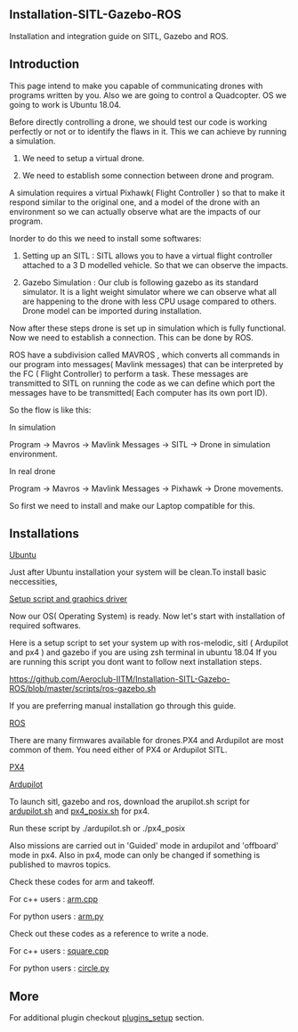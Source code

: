 ## Installation-SITL-Gazebo-ROS
Installation and integration guide on SITL, Gazebo and ROS.

## Introduction

This page intend to make you capable of communicating drones with programs written by you.
Also we are going to control a Quadcopter. OS we going to work is Ubuntu 18.04.

Before directly controlling a drone, we should test our code is working perfectly or not or to
identify the flaws in it. This we can achieve by running a simulation.

1. We need to setup a virtual drone.

2. We need to establish some connection between drone and program.

A simulation requires a virtual Pixhawk( Flight Controller ) so that to make it respond similar to
the original one, and a model of the drone with an environment so we can actually observe
what are the impacts of our program.

Inorder to do this we need to install some softwares:

1. Setting up an SITL : SITL allows you to have a virtual flight controller attached to a 3 D
modelled vehicle. So that we can observe the impacts.

2. Gazebo Simulation : Our club is following gazebo as its standard simulator. It is a light
weight simulator where we can observe what all are happening to the drone with less
CPU usage compared to others. Drone model can be imported during installation.

Now after these steps drone is set up in simulation which is fully functional. Now we need to establish a
connection. This can be done by ROS.

ROS have a subdivision called MAVROS , which converts all commands in our program into
messages( Mavlink messages) that can be interpreted by the FC ( Flight Controller) to perform a
task. These messages are transmitted to SITL on running the code as we can define which port
the messages have to be transmitted( Each computer has its own port ID).

So the flow is like this:

In simulation

Program -> Mavros -> Mavlink Messages -> SITL -> Drone in simulation environment.

In real drone

Program -> Mavros -> Mavlink Messages -> Pixhawk -> Drone movements.

So first we need to install and make our Laptop compatible for this.

## Installations

[Ubuntu](https://github.com/Aeroclub-IITM/Installation-SITL-Gazebo-ROS/wiki/Ubuntu-18.04)

Just after Ubuntu installation your system will be clean.To install basic neccessities,

[Setup script and graphics driver](https://github.com/Aeroclub-IITM/Installation-SITL-Gazebo-ROS/wiki/Setup-script-and-Driver)

Now our OS( Operating System) is ready. Now let's start with installation of required softwares.

Here is a setup script to set your system up with ros-melodic, sitl ( Ardupilot and px4 ) and gazebo if you are using zsh terminal in ubuntu 18.04
If you are running this script you dont want to follow next installation steps.

https://github.com/Aeroclub-IITM/Installation-SITL-Gazebo-ROS/blob/master/scripts/ros-gazebo.sh

If you are preferring manual installation go through this guide.

[ROS](https://github.com/Aeroclub-IITM/Installation-SITL-Gazebo-ROS/wiki/ROS-Installation)

There are many firmwares available for drones.PX4 and Ardupilot are most common of them. 
You need either of PX4 or Ardupilot SITL.

[PX4](https://github.com/Aeroclub-IITM/Installation-SITL-Gazebo-ROS/wiki/PX4-SITL-with-Gazebo-Simulation-and-ROS)

[Ardupilot](https://github.com/Aeroclub-IITM/Installation-SITL-Gazebo-ROS/wiki/Ardupilot-SITL)

To launch sitl, gazebo and ros, download the arupilot.sh script for [ardupilot.sh](https://github.com/Aeroclub-IITM/Installation-SITL-Gazebo-ROS/blob/master/scripts/ardupilot.sh) and [px4_posix.sh](https://github.com/Aeroclub-IITM/Installation-SITL-Gazebo-ROS/blob/master/scripts/px4_posix.sh) for px4.

Run these script by ./ardupilot.sh or ./px4_posix

Also missions are carried out in 'Guided' mode in ardupilot and 'offboard' mode in px4. Also in px4, mode can only be changed if something is published to mavros topics.

Check these codes for arm and takeoff.

For c++ users : [arm.cpp](https://github.com/Aeroclub-IITM/Installation-SITL-Gazebo-ROS/blob/master/arm.cpp)

For python users : [arm.py](https://github.com/Aeroclub-IITM/Installation-SITL-Gazebo-ROS/blob/master/arm.py)

Check out these codes as a reference to write a node.

For c++ users : [square.cpp](https://github.com/Aeroclub-IITM/Installation-SITL-Gazebo-ROS)

For python users : [circle.py](https://github.com/Aeroclub-IITM/Installation-SITL-Gazebo-ROS/blob/master/circle.py)

## More

For additional plugin checkout [plugins_setup](https://github.com/Aeroclub-IITM/Setting_up_sensors) section.

